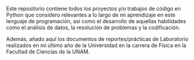Este repositorio contiene todos los proyectos y/o trabajos de código en Python que
considero relevantes a lo largo de mi aprendizaje en este lenguaje de programación,
así como el desarrollo de aquellas habilidades como el análisis de datos, la resolución
de problemas y la codificación.

Además, añado aquí los documentos de reportes/prácticas de Laboratorio realizados en mi
último año de la Universidad en la carrera de Física en la Facultad de Ciencias de la UNAM.
